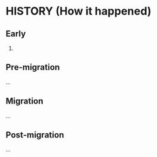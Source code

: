 # HISTORY (How it happened)

## Early

1. 

## Pre-migration

...

## Migration

...

## Post-migration

...
